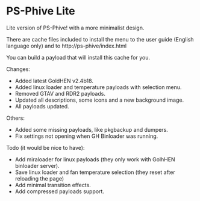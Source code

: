 # PS-Phive Lite

Lite version of PS-Phive! with a more minimalist design.

There are cache files included to install the menu to the user guide (English language only)
and to http://ps-phive/index.html

You can build a payload that will install this cache for you.

Changes:
  - Added latest GoldHEN v2.4b18.
  - Added linux loader and temperature payloads with selection menu.
  - Removed GTAV and RDR2 payloads.
  - Updated all descriptions, some icons and a new background image.
  - All payloads updated.

Others:   
  - Added some missing payloads, like pkgbackup and dumpers.
  - Fix settings not opening when GH Binloader was running.

Todo (it would be nice to have):
  - Add miraloader for linux payloads (they only work with GolhHEN binloader server).
  - Save linux loader and fan temperature selection (they reset after reloading the page)
  - Add minimal transition effects.
  - Add compressed payloads support.

